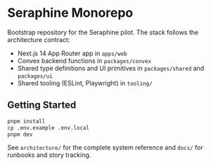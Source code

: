# Seraphine Monorepo

Bootstrap repository for the Seraphine pilot. The stack follows the architecture contract:

- Next.js 14 App Router app in `apps/web`
- Convex backend functions in `packages/convex`
- Shared type definitions and UI primitives in `packages/shared` and `packages/ui`
- Shared tooling (ESLint, Playwright) in `tooling/`

## Getting Started

```bash
pnpm install
cp .env.example .env.local
pnpm dev
```

See `architecture/` for the complete system reference and `docs/` for runbooks and story tracking.
